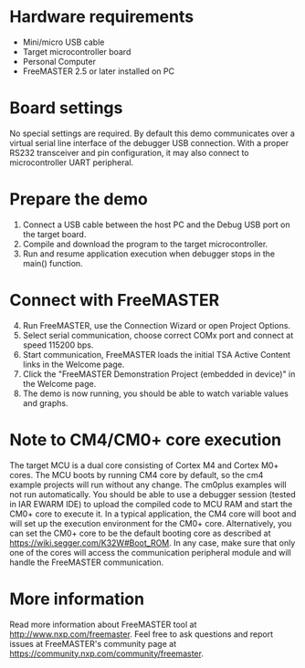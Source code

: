 Hardware requirements
=====================
- Mini/micro USB cable
- Target microcontroller board
- Personal Computer
- FreeMASTER 2.5 or later installed on PC

Board settings
============
No special settings are required. By default this demo communicates over a virtual 
serial line interface of the debugger USB connection. With a proper RS232 transceiver
and pin configuration, it may also connect to microcontroller UART peripheral.

Prepare the demo
===============
1.  Connect a USB cable between the host PC and the Debug USB port on the target board.
2.  Compile and download the program to the target microcontroller.
3.  Run and resume application execution when debugger stops in the main() function.

Connect with FreeMASTER
=======================
4.  Run FreeMASTER, use the Connection Wizard or open Project Options.
5.  Select serial communication, choose correct COMx port and connect at speed 115200 bps.
6.  Start communication, FreeMASTER loads the initial TSA Active Content links in the Welcome page.
7.  Click the "FreeMASTER Demonstration Project (embedded in device)" in the Welcome page.
8.  The demo is now running, you should be able to watch variable values and graphs.

Note to CM4/CM0+ core execution
===============================
The target MCU is a dual core consisting of Cortex M4 and Cortex M0+ cores. The MCU boots 
by running CM4 core by default, so the cm4 example projects will run without any change.
The cm0plus examples will not run automatically. You should be able to use a debugger 
session (tested in IAR EWARM IDE) to upload the compiled code to MCU RAM and start the 
CM0+ core to execute it. In a typical application, the CM4 core will boot and will set up
the execution environment for the CM0+ core. Alternatively, you can set the CM0+ core to
be the default booting core as described at https://wiki.segger.com/K32W#Boot_ROM.
In any case, make sure that only one of the cores will access the communication peripheral
module and will handle the FreeMASTER communication.

More information
================
Read more information about FreeMASTER tool at http://www.nxp.com/freemaster.
Feel free to ask questions and report issues at FreeMASTER's 
community page at https://community.nxp.com/community/freemaster.
